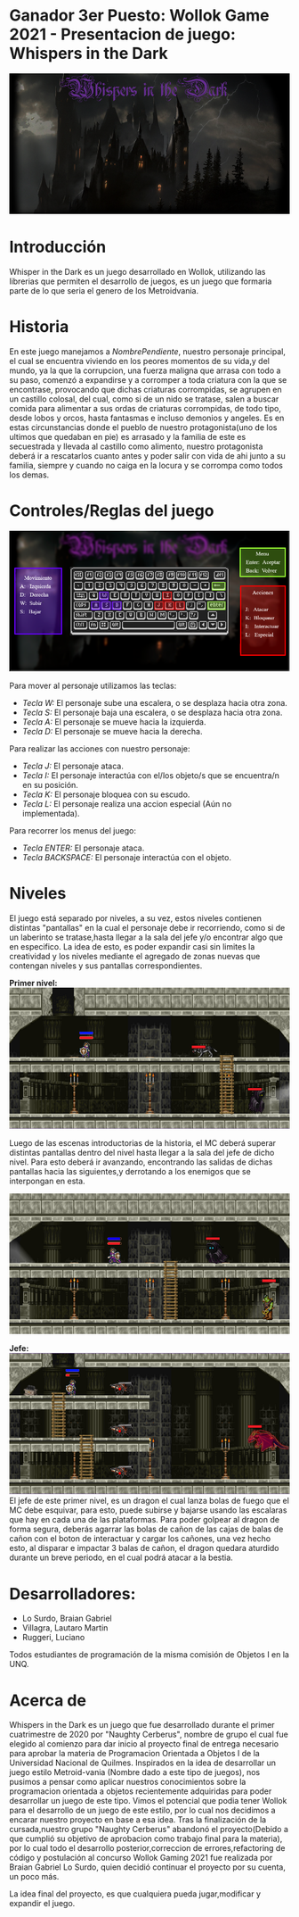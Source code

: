 # Ganador 3er Puesto: Wollok Game 2021 - Presentacion de juego: Whispers in the Dark
![menu inicio](assets/Screenshots/mainMenu.png)
 
# Introducción

Whisper in the Dark es un juego desarrollado en Wollok, utilizando las librerias que permiten el desarrollo de juegos, es un juego que formaria parte de lo que seria el genero de los Metroidvania. 

# Historia

En este juego manejamos a _NombrePendiente_, nuestro personaje principal, el cual se encuentra viviendo en los peores momentos de su vida,y del mundo, ya la que la corrupcion, una fuerza maligna que arrasa con todo a su paso, comenzó a expandirse y a corromper a toda criatura con la que se encontrase, provocando que dichas criaturas corrompidas, se agrupen en un castillo colosal, del cual, como si de un nido se tratase, salen a buscar comida para alimentar a sus ordas de criaturas corrompidas, de todo tipo, desde lobos y orcos, hasta fantasmas e incluso demonios y angeles. Es en estas circunstancias donde el pueblo de nuestro protagonista(uno de los ultimos que quedaban en pie) es arrasado y la familia de este es secuestrada y llevada al castillo como alimento, nuestro protagonista deberá ir a rescatarlos cuanto antes y poder salir con vida de ahi junto a su familia, siempre y cuando no caiga en la locura y se corrompa como todos los demas.


# Controles/Reglas del juego

![controles](assets/Screenshots/controles.png)

Para mover al personaje utilizamos las teclas:
- _Tecla W:_ El personaje sube una escalera, o se desplaza hacia otra zona.
- _Tecla S:_ El personaje baja una escalera, o se desplaza hacia otra zona.
- _Tecla A:_ El personaje se mueve hacia la izquierda.
- _Tecla D:_ El personaje se mueve hacia la derecha.

Para realizar las acciones con nuestro personaje:

- _Tecla J:_ El personaje ataca.
- _Tecla I:_ El personaje interactúa con el/los objeto/s que se encuentra/n en su posición.
- _Tecla K:_ El personaje bloquea con su escudo.
- _Tecla L:_ El personaje realiza una accion especial (Aún no implementada).

Para recorrer los menus del juego:

- _Tecla ENTER:_ El personaje ataca.
- _Tecla BACKSPACE:_ El personaje interactúa con el objeto.



# Niveles
El juego está separado por niveles, a su vez, estos niveles contienen distintas "pantallas" en la cual el personaje debe ir recorriendo, como si de un laberinto se tratase,hasta llegar a la sala del jefe y/o encontrar algo que en especifico. La idea de esto, es poder expandir casi sin limites la creatividad y los niveles mediante el agregado de zonas nuevas que contengan niveles y sus pantallas correspondientes.

__Primer nivel:__ 
![nivel1](assets/Screenshots/nivel1Pantalla1.png)

Luego de las escenas introductorias de la historia, el MC deberá superar distintas pantallas dentro del nivel hasta llegar a la sala del jefe de dicho nivel. Para esto deberá ir avanzando, encontrando las salidas de dichas pantallas hacia las siguientes,y derrotando a los enemigos que se interpongan en esta.

![nivel1](assets/Screenshots/nivel1Pantalla2.png)

__Jefe:__
![PrimerJefe](assets/Screenshots/JefeDragon.png)
El jefe de este primer nivel, es un dragon el cual lanza bolas de fuego que el MC debe esquivar, para esto, puede subirse y bajarse usando las escalaras que hay en cada una de las plataformas.
Para poder golpear al dragon de forma segura, deberás agarrar las bolas de cañon de las cajas de balas de cañon con el boton de interactuar y cargar los cañones, una vez hecho esto, al disparar e impactar 3 balas de cañon, el dragon quedara aturdido durante un breve periodo, en el cual podrá atacar a la bestia.


# Desarrolladores: 

- Lo Surdo, Braian Gabriel
- Villagra, Lautaro Martin 
- Ruggeri, Luciano

Todos estudiantes de programación de la misma comisión de Objetos I en la UNQ.

# Acerca de
Whispers in the Dark es un juego que fue desarrollado durante el primer cuatrimestre de 2020 por "Naughty Cerberus", nombre de grupo el cual fue elegido al comienzo para dar inicio al proyecto final de entrega necesario para aprobar la materia de Programacion Orientada a Objetos I de la Universidad Nacional de Quilmes. 
Inspirados en la idea de desarrollar un juego estilo Metroid-vania (Nombre dado a este tipo de juegos), nos pusimos a pensar como aplicar nuestros conocimientos sobre la programacion orientada a objetos recientemente adquiridas para poder desarrollar un juego de este tipo. Vimos el potencial que podia tener Wollok para el desarrollo de un juego de este estilo, por lo cual nos decidimos a encarar nuestro proyecto en base a esa idea. 
Tras la finalización de la cursada,nuestro grupo "Naughty Cerberus" abandonó el proyecto(Debido a que cumplió su objetivo de aprobacion como trabajo final para la materia), por lo cual todo el desarrollo posterior,correccion de errores,refactoring de código y postulación al concurso Wollok Gaming 2021 fue realizada por Braian Gabriel Lo Surdo, quien decidió continuar el proyecto por su cuenta, un poco más.

La idea final del proyecto, es que cualquiera pueda jugar,modificar y expandir el juego.

